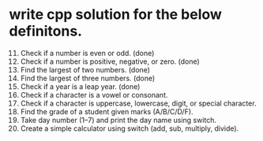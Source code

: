 # write cpp solution for the below definitons.

11. Check if a number is even or odd. (done)
12. Check if a number is positive, negative, or zero. (done)
13. Find the largest of two numbers. (done)
14. Find the largest of three numbers. (done)
15. Check if a year is a leap year. (done)
16. Check if a character is a vowel or consonant.
17. Check if a character is uppercase, lowercase, digit, or special character. 
18. Find the grade of a student given marks (A/B/C/D/F).
19. Take day number (1–7) and print the day name using switch.
20. Create a simple calculator using switch (add, sub, multiply, divide).